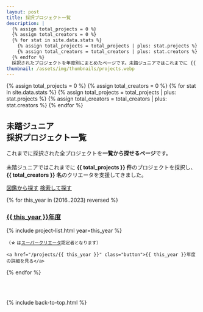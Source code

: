 ```yaml
---
layout: post
title: 採択プロジェクト一覧
description: |
  {% assign total_projects = 0 %}
  {% assign total_creators = 0 %}
  {% for stat in site.data.stats %}
    {% assign total_projects = total_projects | plus: stat.projects %}
    {% assign total_creators = total_creators | plus: stat.creators %}
  {% endfor %}
  採択されたプロジェクトを年度別にまとめたページです。未踏ジュニアではこれまでに {{ total_projects }} 件のプロジェクトを採択し、{{ total_creators }} 名のクリエータを支援してきました。
thumbnail: /assets/img/thumbnails/projects.webp
---
```


{% assign total_projects = 0 %}
{% assign total_creators = 0 %}
{% for stat in site.data.stats %}
  {% assign total_projects = total_projects | plus: stat.projects %}
  {% assign total_creators = total_creators | plus: stat.creators %}
{% endfor %}

<div class="projects">
  <h2>未踏ジュニア<br class="ph">採択プロジェクト一覧</h2>
  <p>
    これまでに採択された全プロジェクトを<b>一覧から探せるページ</b>です。<br class="ph"><br class="ph">未踏ジュニアではこれまでに <strong>{{ total_projects }} 件</strong>のプロジェクトを採択し、<strong>{{ total_creators }} 名</strong>のクリエータを支援してきました。
  </p>

  <div class='flex'>
    <a href='/projects/showcase' class='button'>図鑑から探す</a>
    <a href='/projects/search'   class='button'>検索して探す</a>
  </div>

  <!-- TODO: '2023' を 20xx.md の存在チェックから動的にする -->
  {% for this_year in (2016..2023) reversed %}
    <a href="#{{ this_year }}"><h3 id='{{ this_year }}'>{{ this_year }}年度</h3></a>
    {% include project-list.html year=this_year %}
    <p><small>（☆
      は<a href="/about#supports-awarding">スーパークリエータ</a>認定者となります）
    </small></p>

    <a href="/projects/{{ this_year }}" class="button">{{ this_year }}年度の詳細を見る</a>
  {% endfor %}
</div>

<br>
<br>

{% include back-to-top.html %}
